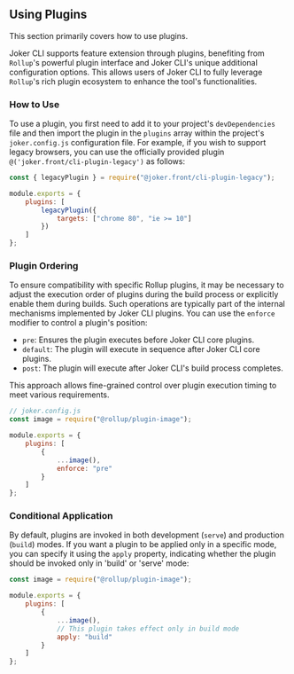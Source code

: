 ## Using Plugins

This section primarily covers how to use plugins.

Joker CLI supports feature extension through plugins, benefiting from `Rollup`'s powerful plugin interface and Joker CLI's unique additional configuration options. This allows users of Joker CLI to fully leverage `Rollup`'s rich plugin ecosystem to enhance the tool's functionalities.

### How to Use

To use a plugin, you first need to add it to your project's `devDependencies` file and then import the plugin in the `plugins` array within the project's `joker.config.js` configuration file. For example, if you wish to support legacy browsers, you can use the officially provided plugin `@('joker.front/cli-plugin-legacy')` as follows:

```js
const { legacyPlugin } = require("@joker.front/cli-plugin-legacy");

module.exports = {
    plugins: [
        legacyPlugin({
            targets: ["chrome 80", "ie >= 10"]
        })
    ]
};
```

### Plugin Ordering

To ensure compatibility with specific Rollup plugins, it may be necessary to adjust the execution order of plugins during the build process or explicitly enable them during builds. Such operations are typically part of the internal mechanisms implemented by Joker CLI plugins. You can use the `enforce` modifier to control a plugin's position:

- `pre`: Ensures the plugin executes before Joker CLI core plugins.
- `default`: The plugin will execute in sequence after Joker CLI core plugins.
- `post`: The plugin will execute after Joker CLI's build process completes.

This approach allows fine-grained control over plugin execution timing to meet various requirements.

```js
// joker.config.js
const image = require("@rollup/plugin-image");

module.exports = {
    plugins: [
        {
            ...image(),
            enforce: "pre"
        }
    ]
};
```

### Conditional Application

By default, plugins are invoked in both development (`serve`) and production (`build`) modes. If you want a plugin to be applied only in a specific mode, you can specify it using the `apply` property, indicating whether the plugin should be invoked only in 'build' or 'serve' mode:

```js
const image = require("@rollup/plugin-image");

module.exports = {
    plugins: [
        {
            ...image(),
            // This plugin takes effect only in build mode
            apply: "build"
        }
    ]
};
```
